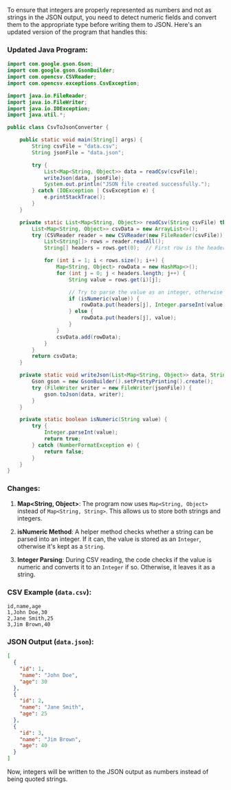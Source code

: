 To ensure that integers are properly represented as numbers and not as strings in the JSON output, you need to detect numeric fields and convert them to the appropriate type before writing them to JSON. Here's an updated version of the program that handles this:

### Updated Java Program:

```java
import com.google.gson.Gson;
import com.google.gson.GsonBuilder;
import com.opencsv.CSVReader;
import com.opencsv.exceptions.CsvException;

import java.io.FileReader;
import java.io.FileWriter;
import java.io.IOException;
import java.util.*;

public class CsvToJsonConverter {

    public static void main(String[] args) {
        String csvFile = "data.csv";
        String jsonFile = "data.json";

        try {
            List<Map<String, Object>> data = readCsv(csvFile);
            writeJson(data, jsonFile);
            System.out.println("JSON file created successfully.");
        } catch (IOException | CsvException e) {
            e.printStackTrace();
        }
    }

    private static List<Map<String, Object>> readCsv(String csvFile) throws IOException, CsvException {
        List<Map<String, Object>> csvData = new ArrayList<>();
        try (CSVReader reader = new CSVReader(new FileReader(csvFile))) {
            List<String[]> rows = reader.readAll();
            String[] headers = rows.get(0);  // First row is the header

            for (int i = 1; i < rows.size(); i++) {
                Map<String, Object> rowData = new HashMap<>();
                for (int j = 0; j < headers.length; j++) {
                    String value = rows.get(i)[j];

                    // Try to parse the value as an integer, otherwise keep it as a string
                    if (isNumeric(value)) {
                        rowData.put(headers[j], Integer.parseInt(value));
                    } else {
                        rowData.put(headers[j], value);
                    }
                }
                csvData.add(rowData);
            }
        }
        return csvData;
    }

    private static void writeJson(List<Map<String, Object>> data, String jsonFile) throws IOException {
        Gson gson = new GsonBuilder().setPrettyPrinting().create();
        try (FileWriter writer = new FileWriter(jsonFile)) {
            gson.toJson(data, writer);
        }
    }

    private static boolean isNumeric(String value) {
        try {
            Integer.parseInt(value);
            return true;
        } catch (NumberFormatException e) {
            return false;
        }
    }
}
```

### Changes:

1. **Map<String, Object>**: The program now uses `Map<String, Object>` instead of `Map<String, String>`. This allows us to store both strings and integers.

2. **isNumeric Method**: A helper method checks whether a string can be parsed into an integer. If it can, the value is stored as an `Integer`, otherwise it's kept as a `String`.

3. **Integer Parsing**: During CSV reading, the code checks if the value is numeric and converts it to an `Integer` if so. Otherwise, it leaves it as a string.

### CSV Example (`data.csv`):

```csv
id,name,age
1,John Doe,30
2,Jane Smith,25
3,Jim Brown,40
```

### JSON Output (`data.json`):

```json
[
  {
    "id": 1,
    "name": "John Doe",
    "age": 30
  },
  {
    "id": 2,
    "name": "Jane Smith",
    "age": 25
  },
  {
    "id": 3,
    "name": "Jim Brown",
    "age": 40
  }
]
```

Now, integers will be written to the JSON output as numbers instead of being quoted strings.
